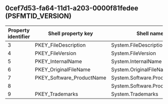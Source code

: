 ## 0cef7d53-fa64-11d1-a203-0000f81fedee (PSFMTID_VERSION)

Property identifier | Shell property key | Shell name | Alias
--- | --- | --- | ---
3 | PKEY_FileDescription | System.FileDescription | PIDVSI_FileDescription
4 | PKEY_FileVersion | System.FileVersion | PIDVSI_FileVersion
5 | PKEY_InternalName | System.InternalName | PIDVSI_InternalName
6 | PKEY_OriginalFileName | System.OriginalFileName | 
7 | PKEY_Software_ProductName | System.Software.ProductName | 
8 |  | System.Software.ProductVersion | 
9 | PKEY_Trademarks | System.Trademarks | PIDVSI_Trademarks

